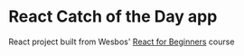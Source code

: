 # React Catch of the Day app

React project built from Wesbos' [React for Beginners](https://reactforbeginners.com/) course

